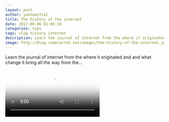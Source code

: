 ```yaml
---
layout: post
author: yashumittal
title: The history of the internet
date: 2017-09-06 01:05:10
categories: tips
tags: vlog history internet
description: Learn the journal of internet from the where it originated and what change it bring all the way from the...
image: http://blog.codecarrot.net/images/the-history-of-the-internet.jpg
---
```


Learn the journal of internet from the where it originated and and what change it bring all the way from the...

<video poster="http://blog.codecarrot.net/images/the-history-of-the-internet.jpg" controls>
  <source src="https://lh3.googleusercontent.com/hgHTIuEzjsWCFtJl6EXBbOIpFfNFUS6_K1b99Zdm8IQSddvQDE84QLQ5b5aUDD0bFYXyhWvSqRiPOwczdRpdrIs1NhGJqz-DSIC7lo6ooCx00CYXmrBdLDzpxgw38joQoinoJ_3dfg=m18?cpn=mJ3IgF_81wMxL888&c=WEB&cver=1.20170921" type="video/mp4">
</video>
